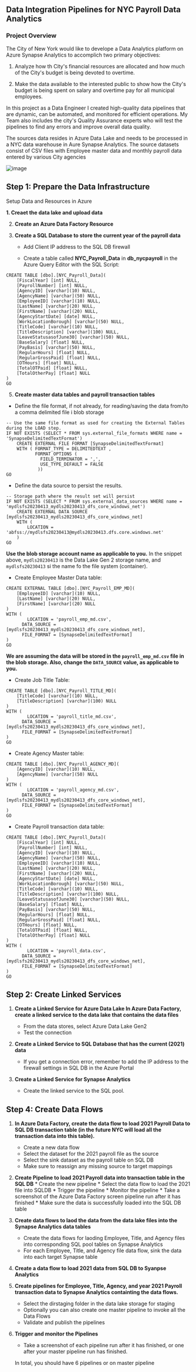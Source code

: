 ## Data Integration Pipelines for NYC Payroll Data Analytics

### Project Overview
The City of New York would like to develope a Data Analytics platform on Azure Synapse Analytics to accomplich two primary objectives:
1. Analyze how th City's financial resources are allocated and how much of the City's budget is being devoted to overtime.

2. Make the data available to the interested public to show how the City's budget is being spent on salary and overtime pay for all municipal employees.

In this project as a Data Engineer I created high-quality data pipelines that are dynamic, can be automated, and monitored for efficient operations. My Team also includes the city's Quality Assurance experts who will test the pipelines to find any errors and improve overall data quality.

The sources data resides in Azure Data Lake and needs to be processed in a NYC data warehouse in Aure Synapse Analytics. The source datasets consist of CSV files with Employee master data and monthly payroll data entered by various City agencies

![image](https://user-images.githubusercontent.com/58150666/235501206-a2840698-cdd1-4b1f-b28a-6f31d405f02a.png)



## **Step 1:** Prepare the Data Infrastructure
Setup Data and Resources in Azure

**1. Creaet the data lake and upload data**


2. **Create an Azure Data Factory Resource**
3. **Create a SQL Database to store the current year of the payroll data**

    * Add Client IP address to the SQL DB firewall

    * Create a table called **NYC_Payroll_Data** in **db_nycpayroll** in the Azure Query Editor with the SQL Script:

``` tsql
CREATE TABLE [dbo].[NYC_Payroll_Data](
    [FiscalYear] [int] NULL,
    [PayrollNumber] [int] NULL,
    [AgencyID] [varchar](10) NULL,
    [AgencyName] [varchar](50) NULL,
    [EmployeeID] [varchar](10) NULL,
    [LastName] [varchar](20) NULL,
    [FirstName] [varchar](20) NULL,
    [AgencyStartDate] [date] NULL,
    [WorkLocationBorough] [varchar](50) NULL,
    [TitleCode] [varchar](10) NULL,
    [TitleDescription] [varchar](100) NULL,
    [LeaveStatusasofJune30] [varchar](50) NULL,
    [BaseSalary] [float] NULL,
    [PayBasis] [varchar](50) NULL,
    [RegularHours] [float] NULL,
    [RegularGrossPaid] [float] NULL,
    [OTHours] [float] NULL,
    [TotalOTPaid] [float] NULL,
    [TotalOtherPay] [float] NULL
) 
GO
```

5. **Create master data tables and payroll transaction tables**
* Define the file format, if not already, for reading/saving the data from/to a comma delimited file i blob storage

``` tsql
-- Use the same file format as used for creating the External Tables during the LOAD step.
IF NOT EXISTS (SELECT * FROM sys.external_file_formats WHERE name = 'SynapseDelimitedTextFormat') 
    CREATE EXTERNAL FILE FORMAT [SynapseDelimitedTextFormat] 
    WITH ( FORMAT_TYPE = DELIMITEDTEXT ,
           FORMAT_OPTIONS (
             FIELD_TERMINATOR = ',',
             USE_TYPE_DEFAULT = FALSE
            ))
GO
```

* Define the data source to persist the results.
``` tsql
-- Storage path where the result set will persist
IF NOT EXISTS (SELECT * FROM sys.external_data_sources WHERE name = 'mydlsfs20230413_mydls20230413_dfs_core_windows_net') 
    CREATE EXTERNAL DATA SOURCE [mydlsfs20230413_mydls20230413_dfs_core_windows_net] 
    WITH (
        LOCATION = 'abfss://mydlsfs20230413@mydls20230413.dfs.core.windows.net' 
    )
GO
```

**Use the blob storage account name as applicable to you.** In the snippet above, `mydls20230413` is the Data Lake Gen 2 storage name, and `mydlsfs20230413` si the name fo the file system (container).

* Create Employee Master Data table:
``` tsql
CREATE EXTERNAL TABLE [dbo].[NYC_Payroll_EMP_MD](
    [EmployeeID] [varchar](10) NULL,
    [LastName] [varchar](20) NULL,
    [FirstName] [varchar](20) NULL
)
WITH (
		LOCATION = 'payroll_emp_md.csv',
      DATA_SOURCE = [mydlsfs20230413_mydls20230413_dfs_core_windows_net],
      FILE_FORMAT = [SynapseDelimitedTextFormat]
)
GO
```

**We are assuming the data will be stored in the `payroll_emp_md.csv` file in the blob storage. Also, change the `DATA_SOURCE` value, as applicable to you.**

* Create Job Title Table:
``` tsql
CREATE TABLE [dbo].[NYC_Payroll_TITLE_MD](
    [TitleCode] [varchar](10) NULL,
    [TitleDescription] [varchar](100) NULL
)
WITH (
		LOCATION = 'payroll_title_md.csv',
      DATA_SOURCE = [mydlsfs20230413_mydls20230413_dfs_core_windows_net],
      FILE_FORMAT = [SynapseDelimitedTextFormat]
)
GO
```

* Create Agency Master table:
``` tsql
CREATE TABLE [dbo].[NYC_Payroll_AGENCY_MD](
    [AgencyID] [varchar](10) NULL,
    [AgencyName] [varchar](50) NULL
)
WITH (
		LOCATION = 'payroll_agency_md.csv',
      DATA_SOURCE = [mydlsfs20230413_mydls20230413_dfs_core_windows_net],
      FILE_FORMAT = [SynapseDelimitedTextFormat]
)
GO
```

* Create Payroll transaction data table:
``` tsql
CREATE TABLE [dbo].[NYC_Payroll_Data](
    [FiscalYear] [int] NULL,
    [PayrollNumber] [int] NULL,
    [AgencyID] [varchar](10) NULL,
    [AgencyName] [varchar](50) NULL,
    [EmployeeID] [varchar](10) NULL,
    [LastName] [varchar](20) NULL,
    [FirstName] [varchar](20) NULL,
    [AgencyStartDate] [date] NULL,
    [WorkLocationBorough] [varchar](50) NULL,
    [TitleCode] [varchar](10) NULL,
    [TitleDescription] [varchar](100) NULL,
    [LeaveStatusasofJune30] [varchar](50) NULL,
    [BaseSalary] [float] NULL,
    [PayBasis] [varchar](50) NULL,
    [RegularHours] [float] NULL,
    [RegularGrossPaid] [float] NULL,
    [OTHours] [float] NULL,
    [TotalOTPaid] [float] NULL,
    [TotalOtherPay] [float] NULL
) 
WITH (
		LOCATION = 'payroll_data.csv',
      DATA_SOURCE = [mydlsfs20230413_mydls20230413_dfs_core_windows_net],
      FILE_FORMAT = [SynapseDelimitedTextFormat]
)
GO
```


## **Step 2:** Create Linked Services

1. **Create a Linked Service for Azure Data Lake
In Azure Data Factory, create a linked service to the data lake that contains the data files**
    * From the data stores, select Azure Data Lake Gen2
    * Test the connection
    
2. **Create a Linked Service to SQL Database that has the current (2021) data**
    * If you get a connection error, remember to add the IP address to the firewall settings in SQL DB in the Azure Portal
    
3. **Create a Linked Service for Synapse Analytics**
    * Create the linked service to the SQL pool.


## **Step 4:** Create Data Flows

1. **In Azure Data Factory, create the data flow to load 2021 Payroll Data to SQL DB transaction table (in the future NYC will load all the transaction data into this table).**

    * Create a new data flow
    * Select the dataset for the 2021 payroll file as the source
    * Select the sink dataset as the payroll table on SQL DB
    * Make sure to reassign any missing source to target mappings
  
  2. **Create Pipeline to load 2021 Payroll data into transaction table in the SQL DB**
    * Create the new pipeline
    * Select the data flow to load the 2021 file into SQLDB
    * Trigger the pipeline
    * Monitor the pipeline
    * Take a screenshot of the Azure Data Factory screen pipeline run after it has finished 
    * Make sure the data is successfully loaded into the SQL DB table

3. **Create data flows to laod the data from the data lake files into the Synapse Analytics data tables**
    * Create the data flows for laoding Employee, Title, and Agency files into corresponding SQL pool tables on Synapse Analytics
    * For each Employee, Title, and Agency file data flow, sink the data into each target Synapse table

4. **Create a data flow to load 2021 data from SQL DB to Syanpse Analytics**
5.  **Create pipelines for Employee, Title, Agency, and year 2021 Payroll transaction data to Synapse Analytics containting the data flows.**
    * Select the dirstaging folder in the data lake storage for staging
    * Optionally you can also create one master pipeline to invoke all the Data Flows
    * Validate and publish the pipelines

6. **Trigger and monitor the Pipelines**
    * Take a screenshot of each pipeline run after it has finished, or one after your master pipeline run has finished.
    
    In total, you should have 6 pipelines or on master pipeline

